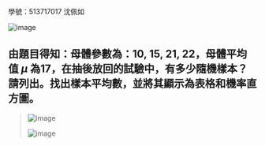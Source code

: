 學號：513717017 沈佩如

![image](https://github.com/user-attachments/assets/b494d1b4-c065-465b-b28b-58948a3f689e)

## 由題目得知：母體參數為：10, 15, 21, 22，母體平均值 $\mu$ 為17，在抽後放回的試驗中，有多少隨機樣本？請列出。找出樣本平均數，並將其顯示為表格和機率直方圖。
>
>![image](https://github.com/user-attachments/assets/c55b9eca-4ee8-4dfc-99f4-a7bb5fb49fbd)
>
>![image](https://github.com/user-attachments/assets/f7a4d8d3-65dc-4501-8d72-c6d4df4d7a04)

